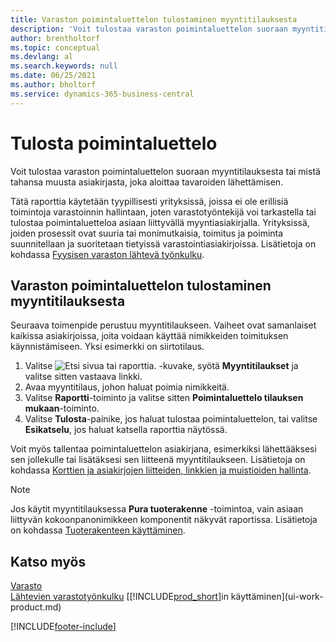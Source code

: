```yaml
---
title: Varaston poimintaluettelon tulostaminen myyntitilauksesta
description: 'Voit tulostaa varaston poimintaluettelon suoraan myyntitilauksesta, myynnistä, laskusta ja muista lähtevistä myyntiasiakirjoista.'
author: brentholtorf
ms.topic: conceptual
ms.devlang: al
ms.search.keywords: null
ms.date: 06/25/2021
ms.author: bholtorf
ms.service: dynamics-365-business-central
---
```

# <a name="print-the-picking-list"></a>Tulosta poimintaluettelo

Voit tulostaa varaston poimintaluettelon suoraan myyntitilauksesta tai mistä tahansa muusta asiakirjasta, joka aloittaa tavaroiden lähettämisen.

Tätä raporttia käytetään tyypillisesti yrityksissä, joissa ei ole erillisiä toimintoja varastoinnin hallintaan, joten varastotyöntekijä voi tarkastella tai tulostaa poimintaluetteloa asiaan liittyvällä myyntiasiakirjalla. Yrityksissä, joiden prosessit ovat suuria tai monimutkaisia, toimitus ja poiminta suunnitellaan ja suoritetaan tietyissä varastointiasiakirjoissa. Lisätietoja on kohdassa [Fyysisen varaston lähtevä työnkulku](design-details-outbound-warehouse-flow.md).

## <a name="to-print-a-picking-list-from-a-sales-order"></a>Varaston poimintaluettelon tulostaminen myyntitilauksesta

Seuraava toimenpide perustuu myyntitilaukseen. Vaiheet ovat samanlaiset kaikissa asiakirjoissa, joita voidaan käyttää nimikkeiden toimituksen käynnistämiseen. Yksi esimerkki on siirtotilaus.

1. Valitse ![Etsi sivua tai raporttia.](media/ui-search/search_small.png "Etsi sivua tai raporttia -kuvake") -kuvake, syötä **Myyntitilaukset** ja valitse sitten vastaava linkki.  
2. Avaa myyntitilaus, johon haluat poimia nimikkeitä.  
3. Valitse **Raportti**-toiminto ja valitse sitten **Poimintaluettelo tilauksen mukaan**-toiminto.  
4. Valitse **Tulosta**-painike, jos haluat tulostaa poimintaluettelon, tai valitse **Esikatselu**, jos haluat katsella raporttia näytössä.

Voit myös tallentaa poimintaluettelon asiakirjana, esimerkiksi lähettääksesi sen jollekulle tai lisätäksesi sen liitteenä myyntitilaukseen. Lisätietoja on kohdassa [Korttien ja asiakirjojen liitteiden, linkkien ja muistioiden hallinta](ui-how-add-link-to-record.md).

> [!NOTE]
> Jos käytit myyntitilauksessa **Pura tuoterakenne** -toimintoa, vain asiaan liittyvän kokoonpanonimikkeen komponentit näkyvät raportissa. Lisätietoja on kohdassa [Tuoterakenteen käyttäminen](inventory-how-work-BOMs.md).

## <a name="see-also"></a>Katso myös

[Varasto](inventory-manage-inventory.md)  
[Lähtevien varastotyönkulku](design-details-outbound-warehouse-flow.md)
[[!INCLUDE[prod_short](includes/prod_short.md)]in käyttäminen](ui-work-product.md)  

[!INCLUDE[footer-include](includes/footer-banner.md)]

